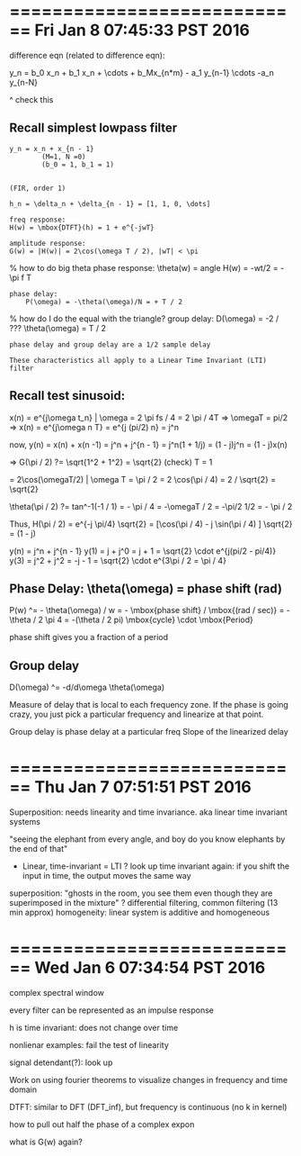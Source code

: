 ============================
Fri Jan  8 07:45:33 PST 2016
============================

difference eqn (related to difference eqn):

y_n = b_0 x_n + b_1 x_n +  \cdots + b_Mx_{n*m}
    - a_1 y_{n-1} \cdots -a_n y_{n-N}

^ check this

## Recall simplest lowpass filter
    y_n = x_n + x_{n - 1} 
            (M=1, N =0) 
            (b_0 = 1, b_1 = 1)


    (FIR, order 1) 

    h_n = \delta_n + \delta_{n - 1} = [1, 1, 0, \dots]
    
    freq response:
    H(w) = \mbox{DTFT}(h) = 1 + e^{-jwT}

    amplitude response:
    G(w) = |H(w)| = 2\cos(\omega T / 2), |wT| < \pi
% how to do big theta
    phase response:
    \theta(w) = angle H(w) = -wt/2  = -\pi f T
   
    phase delay:
        P(\omega) = -\theta(\omega)/N = + T / 2

% how do I do the equal with the triangle?
    group delay:
        D(\omega) = -2 / ??? \theta(\omega) = T / 2    

    phase delay and group delay are a 1/2 sample delay    

    These characteristics all apply to a Linear Time Invariant (LTI) filter


## Recall test sinusoid:

x(n) = e^{j\omega t_n} | \omega = 2 \pi fs / 4 = 2 \pi / 4T
                        => \omegaT = pi/2
                        => x(n) = e^{j\omega n T} = e^{j (pi/2) n} = j^n

now, y(n) = x(n) + x(n -1)
          = j^n + j^{n - 1} = j^n(1 + 1/j)
          = (1 - j)j^n = (1 - j)x(n)
 
=> G(\pi / 2) ?= \sqrt{1^2 + 1^2} = \sqrt{2} (check)
T = 1     

= 2\cos(\omegaT/2) | \omega T = \pi / 2 = 2 \cos(\pi / 4) = 2 / \sqrt{2} = \sqrt{2}

\theta(\pi / 2) ?= tan^-1(-1 / 1) = - \pi / 4
= -\omegaT / 2 = -\pi/2 1/2 = - \pi / 2

Thus, H(\pi / 2) = e^{-j \pi/4} \sqrt{2} 
= [\cos(\pi / 4) - j \sin(\pi / 4) ] \sqrt{2}
= (1 - j)

y(n) = j^n + j^{n - 1}
y(1) = j + j^0 = j + 1 = \sqrt{2} \cdot e^{j(pi/2 - pi/4)}
y(3) = j^2 + j^2 = -j - 1 = \sqrt{2} \cdot e^{3\pi / 2 = \pi / 4}


## Phase Delay: \theta(\omega) = phase shift (rad)

P(w) ^=  - \theta(\omega) / w = - \mbox{phase shift} / \mbox{(rad / sec)}
    = -\theta / 2 \pi 4 = -(\theta / 2 pi) \mbox{cycle} \cdot \mbox{Period}

phase shift gives you a fraction of a period

## Group delay

D(\omega) ^=  -d/d\omega \theta(\omega)

Measure of delay that is local to each frequency zone. 
If the phase is going crazy, you just pick a particular frequency and linearize
at that point.

Group delay is phase delay at a particular freq
Slope of the linearized delay



============================
Thu Jan  7 07:51:51 PST 2016
============================

Superposition: needs linearity and time invariance. aka linear time invariant
systems

"seeing the elephant from every angle, and boy do you know elephants by the end of that"

- Linear, time-invariant = LTI
? look up time invariant again:
    if you shift the input in time, the output moves the same way

superposition: "ghosts in the room, you see them even though they are superimposed in the mixture" 
? differential filtering, common filtering (13 min approx)
homogeneity: linear system is additive and homogeneous



============================
Wed Jan  6 07:34:54 PST 2016
============================

complex spectral window

every filter can be represented as an impulse response

h is time invariant: does not change over time

nonlienar examples: fail the test of linearity

signal detendant(?): look up

Work on using fourier theorems to visualize changes in frequency and time domain

DTFT: similar to DFT (DFT_inf), but frequency is continuous (no k in kernel)

how to pull out half the phase of a complex expon

what is G(w) again?

